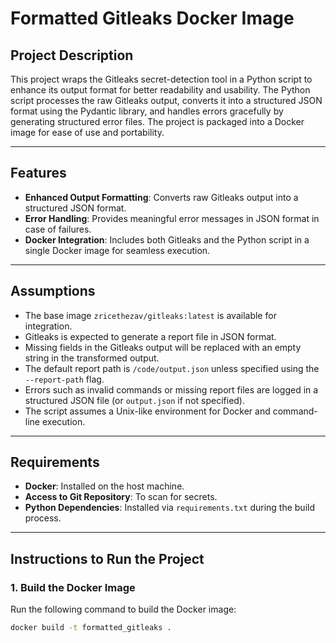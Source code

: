 # Formatted Gitleaks Docker Image

## Project Description

This project wraps the Gitleaks secret-detection tool in a Python script to enhance its output format for better readability and usability. The Python script processes the raw Gitleaks output, converts it into a structured JSON format using the Pydantic library, and handles errors gracefully by generating structured error files. The project is packaged into a Docker image for ease of use and portability.

---

## Features

- **Enhanced Output Formatting**: Converts raw Gitleaks output into a structured JSON format.
- **Error Handling**: Provides meaningful error messages in JSON format in case of failures.
- **Docker Integration**: Includes both Gitleaks and the Python script in a single Docker image for seamless execution.

---

## Assumptions

- The base image `zricethezav/gitleaks:latest` is available for integration.
- Gitleaks is expected to generate a report file in JSON format.
- Missing fields in the Gitleaks output will be replaced with an empty string in the transformed output.
- The default report path is `/code/output.json` unless specified using the `--report-path` flag.
- Errors such as invalid commands or missing report files are logged in a structured JSON file (or `output.json` if not specified).
- The script assumes a Unix-like environment for Docker and command-line execution.

---

## Requirements

- **Docker**: Installed on the host machine.
- **Access to Git Repository**: To scan for secrets.
- **Python Dependencies**: Installed via `requirements.txt` during the build process.

---

## Instructions to Run the Project

### 1. Build the Docker Image

Run the following command to build the Docker image:

```bash
docker build -t formatted_gitleaks .
